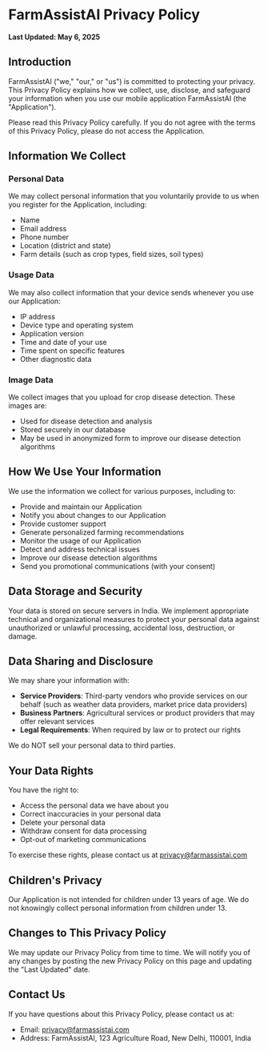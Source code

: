 # FarmAssistAI Privacy Policy

**Last Updated: May 6, 2025**

## Introduction

FarmAssistAI ("we," "our," or "us") is committed to protecting your privacy. This Privacy Policy explains how we collect, use, disclose, and safeguard your information when you use our mobile application FarmAssistAI (the "Application").

Please read this Privacy Policy carefully. If you do not agree with the terms of this Privacy Policy, please do not access the Application.

## Information We Collect

### Personal Data

We may collect personal information that you voluntarily provide to us when you register for the Application, including:
- Name
- Email address
- Phone number
- Location (district and state)
- Farm details (such as crop types, field sizes, soil types)

### Usage Data

We may also collect information that your device sends whenever you use our Application:
- IP address
- Device type and operating system
- Application version
- Time and date of your use
- Time spent on specific features
- Other diagnostic data

### Image Data

We collect images that you upload for crop disease detection. These images are:
- Used for disease detection and analysis
- Stored securely in our database
- May be used in anonymized form to improve our disease detection algorithms

## How We Use Your Information

We use the information we collect for various purposes, including to:
- Provide and maintain our Application
- Notify you about changes to our Application
- Provide customer support
- Generate personalized farming recommendations
- Monitor the usage of our Application
- Detect and address technical issues
- Improve our disease detection algorithms
- Send you promotional communications (with your consent)

## Data Storage and Security

Your data is stored on secure servers in India. We implement appropriate technical and organizational measures to protect your personal data against unauthorized or unlawful processing, accidental loss, destruction, or damage.

## Data Sharing and Disclosure

We may share your information with:
- **Service Providers**: Third-party vendors who provide services on our behalf (such as weather data providers, market price data providers)
- **Business Partners**: Agricultural services or product providers that may offer relevant services
- **Legal Requirements**: When required by law or to protect our rights

We do NOT sell your personal data to third parties.

## Your Data Rights

You have the right to:
- Access the personal data we have about you
- Correct inaccuracies in your personal data
- Delete your personal data
- Withdraw consent for data processing
- Opt-out of marketing communications

To exercise these rights, please contact us at privacy@farmassistai.com

## Children's Privacy

Our Application is not intended for children under 13 years of age. We do not knowingly collect personal information from children under 13.

## Changes to This Privacy Policy

We may update our Privacy Policy from time to time. We will notify you of any changes by posting the new Privacy Policy on this page and updating the "Last Updated" date.

## Contact Us

If you have questions about this Privacy Policy, please contact us at:
- Email: privacy@farmassistai.com
- Address: FarmAssistAI, 123 Agriculture Road, New Delhi, 110001, India